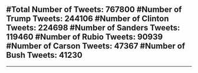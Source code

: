 #Total Number of Tweets: 767800 
#Number of Trump Tweets: 244106
#Number of Clinton Tweets: 224698
#Number of Sanders Tweets: 119460
#Number of Rubio Tweets: 90939
#Number of Carson Tweets: 47367
#Number of Bush Tweets: 41230
---
---
